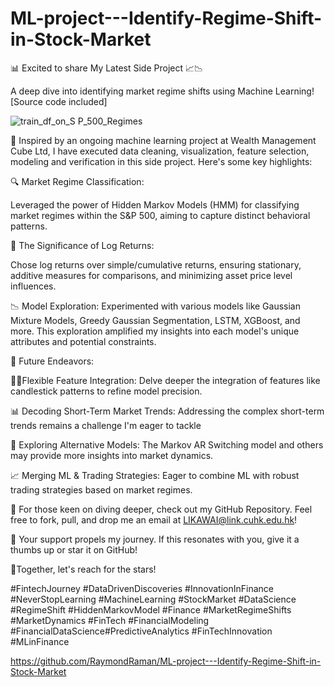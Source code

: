 # ML-project---Identify-Regime-Shift-in-Stock-Market
📊 Excited to share My Latest Side Project 📈📉

A deep dive into identifying market regime shifts using Machine Learning!  [Source code included]

![train_df_on_S P_500_Regimes](https://github.com/RaymondRaman/ML-project---Identify-Regime-Shift-in-Stock-Market/assets/107023977/b2ad5991-9182-410c-9861-53eba50bfb61)

🌟 Inspired by an ongoing machine learning project at Wealth Management Cube Ltd, I have executed data cleaning, visualization,  feature selection, modeling and verification in this side project. Here's some key highlights:



🔍 Market Regime Classification:

Leveraged the power of Hidden Markov Models (HMM) for classifying market regimes within the S&P 500, aiming to capture distinct behavioral patterns.



💼 The Significance of Log Returns: 

Chose log returns over simple/cumulative returns, ensuring stationary, additive measures for comparisons, and minimizing asset price level influences.



📉 Model Exploration: Experimented with various models like Gaussian Mixture Models, Greedy Gaussian Segmentation, LSTM, XGBoost, and more. This exploration amplified my insights into each model's unique attributes and potential constraints.



🔮 Future Endeavors:

🕵️‍♂️Flexible Feature Integration: Delve deeper the integration of features like candlestick patterns to refine model precision.



📊 Decoding Short-Term Market Trends: Addressing the complex short-term trends remains a challenge I'm eager to tackle



🔄 Exploring Alternative Models: The Markov AR Switching model and others may provide more insights into market dynamics.



📈 Merging ML & Trading Strategies: Eager to combine ML with robust trading strategies based on market regimes.



🔗 For those keen on diving deeper, check out my GitHub Repository. Feel free to fork, pull, and drop me an email at LIKAWAI@link.cuhk.edu.hk!



🚀 Your support propels my journey. If this resonates with you, give it a thumbs up or star it on GitHub!

🌟Together, let's reach for the stars! 

#FintechJourney #DataDrivenDiscoveries #InnovationInFinance #NeverStopLearning #MachineLearning #StockMarket #DataScience #RegimeShift #HiddenMarkovModel #Finance #MarketRegimeShifts #MarketDynamics #FinTech #FinancialModeling #FinancialDataScience#PredictiveAnalytics #FinTechInnovation #MLinFinance

https://github.com/RaymondRaman/ML-project---Identify-Regime-Shift-in-Stock-Market
